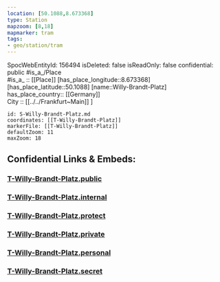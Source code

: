 ```yaml
---
location: [50.1088,8.673368] 
type: Station 
mapzoom: [8,18] 
mapmarker: tram 
tags:
- geo/station/tram
---
```

SpocWebEntityId: 156494
isDeleted: false
isReadOnly: false
confidential: public
#is_a_/Place  
#is_a_ :: [[Place]] 
[has_place_longitude::8.673368] 
[has_place_latitude::50.1088] 
[name::Willy-Brandt-Platz] 
has_place_country:: [[Germany]]  
City :: [[../../Frankfurt~Main]] ] 


```leaflet
id: S-Willy-Brandt-Platz.md
coordinates: [[T-Willy-Brandt-Platz]] 
markerFile: [[T-Willy-Brandt-Platz]] 
defaultZoom: 11 
maxZoom: 18
```


## Confidential Links & Embeds: 

### [T-Willy-Brandt-Platz.public](/_public/\Earth\Continent\Europe\Europe~Central\Germany\Germany~West\Hessen\counties~Hessen\Frankfurt~Main\Stations-FFM~TT-Willy-Brandt-Platz.public.md) 

### [T-Willy-Brandt-Platz.internal](/_internal/\Earth\Continent\Europe\Europe~Central\Germany\Germany~West\Hessen\counties~Hessen\Frankfurt~Main\Stations-FFM~TT-Willy-Brandt-Platz.internal.md) 

### [T-Willy-Brandt-Platz.protect](/_protect/\Earth\Continent\Europe\Europe~Central\Germany\Germany~West\Hessen\counties~Hessen\Frankfurt~Main\Stations-FFM~TT-Willy-Brandt-Platz.protect.md) 

### [T-Willy-Brandt-Platz.private](/_private/\Earth\Continent\Europe\Europe~Central\Germany\Germany~West\Hessen\counties~Hessen\Frankfurt~Main\Stations-FFM~TT-Willy-Brandt-Platz.private.md) 

### [T-Willy-Brandt-Platz.personal](/_personal/\Earth\Continent\Europe\Europe~Central\Germany\Germany~West\Hessen\counties~Hessen\Frankfurt~Main\Stations-FFM~TT-Willy-Brandt-Platz.personal.md) 

### [T-Willy-Brandt-Platz.secret](/_secret/\Earth\Continent\Europe\Europe~Central\Germany\Germany~West\Hessen\counties~Hessen\Frankfurt~Main\Stations-FFM~TT-Willy-Brandt-Platz.secret.md)

